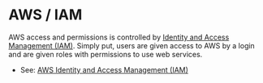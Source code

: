 # AWS / IAM

AWS access and permissions is controlled by [Identity and Access Management (IAM)](https://aws.amazon.com/iam/).
Simply put, users are given access to AWS by a login and are given roles with permissions to use web services.

* See: [AWS Identity and Access Management (IAM)](https://aws.amazon.com/iam/)
